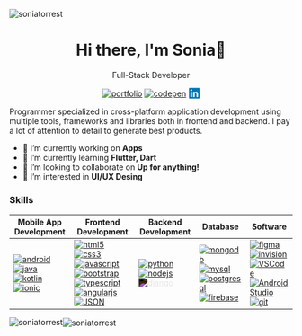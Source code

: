 <p align="left"> <img src="https://komarev.com/ghpvc/?username=soniatorrest&label=Profile%20views&color=0e75b6&style=flat-square" alt="soniatorrest" /> </p>
<h1 align="center">Hi there, I'm Sonia👋</h1>

<p align="center">Full-Stack Developer</p>
<p align="center"> 
<a href="https://soniatorres-dev.web.app" target="_blank"> <img align="center" src="https://github.com/soniatorrest/soniatorrest.github.io/blob/master/assets/img/logo.svg" alt="portfolio" width="20" height="20"/></a>
<a href="https://codepen.io/soniatt93" target="_blank"><img align="center" src="https://cdn.worldvectorlogo.com/logos/codepen-icon.svg" alt="codepen" height="20" width="20" /></a>
<a href="https://linkedin.com/in/sonia-torres-tacero" target="_blank"><img align="center" src="https://raw.githubusercontent.com/devicons/devicon/master/icons/linkedin/linkedin-original.svg" alt="linkedin" height="20" width="20" /></a>
  </p>

Programmer specialized in cross-platform application development using multiple tools, frameworks and libraries both in frontend and backend. I pay a lot of attention to detail to generate best products.

- 🔭 I’m currently working on **Apps**
- 🌱 I’m currently learning **Flutter, Dart**
- 👯 I’m looking to collaborate on **Up for anything!**
- 👀 I’m interested in **UI/UX Desing**

<h3 align="left">Skills</h3>

| Mobile App Development | Frontend Development | Backend Development | Database | Software |
| -- | -- | -- |-- | -- |
| <a href="https://developer.android.com" target="_blank" rel="noopener noreferrer"><img src="https://cdn.worldvectorlogo.com/logos/android.svg" alt="android" width="20" height="20"/></a> <a href="https://www.java.com" target="_blank" rel="noopener noreferrer"><img src="https://cdn.worldvectorlogo.com/logos/java-4.svg" alt="java" width="20" height="20"/></a> <a href="https://kotlinlang.org" target="_blank" rel="noopener noreferrer"><img src="https://cdn.worldvectorlogo.com/logos/kotlin-1.svg" alt="kotlin" width="20" height="20"/></a> <a href="https://ionicframework.com" target="_blank" rel="noopener noreferrer"><img src="https://www.vectorlogo.zone/logos/ionicframework/ionicframework-icon.svg" alt="ionic" width="20"/></a> | <a href="https://www.w3.org/html/" target="_blank" rel="noopener noreferrer"><img src="https://www.vectorlogo.zone/logos/w3_html5/w3_html5-icon.svg" alt="html5" width="20" height="20"/></a> <a href="https://www.w3schools.com/css/" target="_blank" rel="noopener noreferrer"><img src="https://img.icons8.com/color/344/css3.png" alt="css3" width="20" height="20"/></a> <a href="https://developer.mozilla.org/en-US/docs/Web/JavaScript" target="_blank"><img src="https://cdn.worldvectorlogo.com/logos/logo-javascript.svg" alt="javascript" width="20" height="20"/></a> <a href="https://getbootstrap.com" target="_blank" rel="noopener noreferrer"><img src="https://cdn.worldvectorlogo.com/logos/bootstrap-4.svg" alt="bootstrap" width="20" height="20"/></a> <a href="https://www.typescriptlang.org/" target="_blank" rel="noopener noreferrer"><img src="https://cdn.worldvectorlogo.com/logos/typescript.svg" alt="typescript" width="20" height="20"/></a> <a href="https://angular.io" target="_blank" rel="noopener noreferrer"><img src="https://cdn.worldvectorlogo.com/logos/angular-icon-1.svg" alt="angularjs" width="20" height="20"/></a> <a href="https://www.json.org/json-en.html" target="_blank" rel="noopener noreferrer"><img src="https://www.vectorlogo.zone/logos/json/json-icon.svg" alt="JSON" width="20" height="20"/></a> | <a href="https://www.python.org" target="_blank" rel="noopener noreferrer"><img src="https://cdn.worldvectorlogo.com/logos/python-5.svg" alt="python" width="20" height="20"/> </a> <a href="https://nodejs.org" target="_blank" rel="noopener noreferrer"><img src="https://cdn.worldvectorlogo.com/logos/nodejs-icon.svg" alt="nodejs" width="20" height="20"/></a> <a href="https://www.djangoproject.com/" target="_blank" rel="noopener noreferrer"><img src="https://cdn.worldvectorlogo.com/logos/django.svg" alt="django" width="20" height="20" style="filter: invert(100%)"/></a> | <a href="https://www.mongodb.com/" target="_blank" rel="noopener noreferrer"><img src="https://cdn.worldvectorlogo.com/logos/mongodb-icon-1.svg" alt="mongodb" width="20" height="20"/></a> <a href="https://www.mysql.com/" target="_blank" rel="noopener noreferrer"><img src="https://cdn.worldvectorlogo.com/logos/mysql-6.svg" alt="mysql" width="20" height="20"/></a> <a href="https://www.postgresql.org" target="_blank" rel="noopener noreferrer"><img src="https://cdn.worldvectorlogo.com/logos/postgresql.svg" alt="postgresql" width="20" height="20"/></a> <a href="https://firebase.google.com/" target="_blank" rel="noopener noreferrer"><img src="https://cdn.worldvectorlogo.com/logos/firebase-1.svg" alt="firebase" width="20" height="20"/></a> | <a href="https://www.figma.com/" target="_blank" rel="noopener noreferrer"><img src="https://www.vectorlogo.zone/logos/figma/figma-icon.svg" alt="figma" width="20" height="20"/></a> <a href="https://www.invisionapp.com/" target="_blank" rel="noopener noreferrer"><img src="https://cdn.worldvectorlogo.com/logos/invision.svg" alt="invision" width="20" height="20"/></a> <a href="https://code.visualstudio.com/" target="_blank" rel="noopener noreferrer"><img src="https://cdn.worldvectorlogo.com/logos/visual-studio-code-1.svg" alt="VSCode" width="20" height="20"/></a> <a href="https://developer.android.com/studio?hl=es" target="_blank" rel="noopener noreferrer"><img src="https://1.bp.blogspot.com/-LgTa-xDiknI/X4EflN56boI/AAAAAAAAPuk/24YyKnqiGkwRS9-_9suPKkfsAwO4wHYEgCLcBGAsYHQ/s0/image9.png" alt="Android Studio" width="30" height="25" class=""/></a> <a href="https://git-scm.com/" target="_blank" rel="noopener noreferrer"><img src="https://www.vectorlogo.zone/logos/git-scm/git-scm-icon.svg" alt="git" width="20" height="20"/></a> |

<p><img align="left" src="https://github-readme-stats.vercel.app/api/top-langs?username=soniatorrest&show_icons=true&theme=dracula&locale=en&layout=compact" alt="soniatorrest" /></p>
<p><img align="center" src="https://github-readme-streak-stats.herokuapp.com/?user=soniatorrest&theme=dark" alt="soniatorrest" /></p>



<!--
<p>&nbsp;<img align="center" src="https://github-readme-stats.vercel.app/api?username=soniatorrest&show_icons=true&theme=dracula&locale=en" alt="soniatorrest" /></p>
-->

<!---
Soniatt93/Soniatt93 is a ✨ special ✨ repository because its `README.md` (this file) appears on your GitHub profile.
You can click the Preview link to take a look at your changes.
--->
